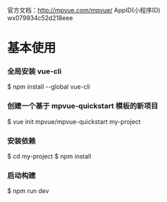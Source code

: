 官方文档：http://mpvue.com/mpvue/
AppID(小程序ID)	wx079934c52d218eee

# 基本使用
### 全局安装 vue-cli
$ npm install --global vue-cli

### 创建一个基于 mpvue-quickstart 模板的新项目
$ vue init mpvue/mpvue-quickstart my-project

### 安装依赖
$ cd my-project
$ npm install
### 启动构建
$ npm run dev




